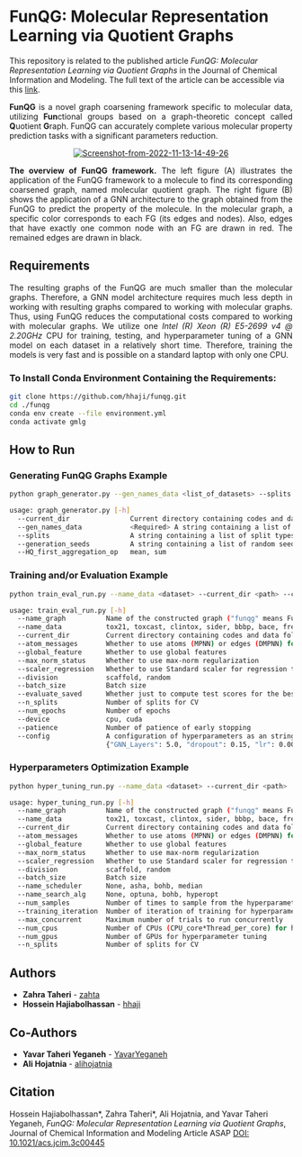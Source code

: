 # FunQG: Molecular Representation Learning via Quotient Graphs

This repository is related to the published article *FunQG: Molecular Representation Learning via Quotient Graphs* in the Journal of Chemical Information and Modeling. The full text of the article can be accessible via this [link](https://pubs.acs.org/articlesonrequest/AOR-ZRUBKBRPKKWFEAFUHSMT).

<div align="justify">
   
**FunQG** is a novel graph coarsening framework specific to molecular data, utilizing **Fun**ctional groups based on a graph-theoretic concept called **Q**uotient **G**raph. FunQG can accurately complete various molecular property prediction tasks with a significant parameters reduction. 

<p align="center">
<a href='https://postimages.org/' target='_blank'><img src='https://i.postimg.cc/fbCWspHV/Screenshot-from-2022-11-13-14-49-26.png' border='0' alt='Screenshot-from-2022-11-13-14-49-26'/></a>
</p>
<b>The overview of FunQG framework.</b> The left figure (A) illustrates the application of the FunQG framework to a molecule to find its corresponding coarsened graph, named molecular quotient graph. The right figure (B) shows the application of a GNN architecture to the graph obtained from the FunQG to predict the property of the molecule. In the molecular graph, a specific color corresponds to each FG (its edges and nodes). Also, edges that have exactly one common node with an FG are drawn in red. The remained edges are drawn in black. 

## Requirements 
The resulting graphs of the FunQG are much smaller than the molecular graphs. Therefore, a GNN model architecture requires much less depth in working with resulting graphs compared to working with molecular graphs. Thus, using FunQG reduces the computational costs compared to working with molecular graphs. We utilize one *Intel (R) Xeon (R) E5-2699 v4 @ 2.20GHz* CPU for training, testing, and hyperparameter tuning of a GNN model on each dataset in a relatively short time. Therefore, training the models is very fast and is possible on a standard laptop with only one CPU.
</div>

### To Install Conda Environment Containing the Requirements:

```sh
git clone https://github.com/hhaji/funqg.git
cd ./funqg
conda env create --file environment.yml
conda activate gmlg
```

## How to Run

### Generating FunQG Graphs Example
```sh
python graph_generator.py --gen_names_data <list_of_datasets> --splits '["scaffold"]'
```
```sh
usage: graph_generator.py [-h]
  --current_dir               Current directory containing codes and data folder
  --gen_names_data            <Required> A string containing a list of data names to generate graph data, e.g. '["tox21", "bbbp"]'
  --splits                    A string containing a list of split types to generate graph data, e.g. '["scaffold"]'
  --generation_seeds          A string containing a list of random seeds to generate graph data, e.g. '[0, 1, 2]'
  --HQ_first_aggregation_op   mean, sum
  ```

### Training and/or Evaluation Example
```sh
python train_eval_run.py --name_data <dataset> --current_dir <path> --config <config>
```
```sh
usage: train_eval_run.py [-h] 
  --name_graph          Name of the constructed graph ("funqg" means FunQG graph and "mg" means molecular graph)
  --name_data           tox21, toxcast, clintox, sider, bbbp, bace, freesolv, esol, lipo, muv, hiv, qm7, qm8, pdbbind_r, pdbbind_c, pdbbind_f
  --current_dir         Current directory containing codes and data folder
  --atom_messages       Whether to use atoms (MPNN) or edges (DMPNN) for message passing
  --global_feature      Whether to use global features
  --max_norm_status     Whether to use max-norm regularization
  --scaler_regression   Whether to use Standard scaler for regression tasks
  --division            scaffold, random
  --batch_size          Batch size
  --evaluate_saved      Whether just to compute test scores for the best-saved models or train models first  
  --n_splits            Number of splits for CV
  --num_epochs          Number of epochs
  --device              cpu, cuda
  --patience            Number of patience of early stopping
  --config              A configuration of hyperparameters as an string, e.g.,
                        {"GNN_Layers": 5.0, "dropout": 0.15, "lr": 0.0005}'
```

### Hyperparameters Optimization Example
```sh
python hyper_tuning_run.py --name_data <dataset> --current_dir <path>
```
```sh
usage: hyper_tuning_run.py [-h] 
  --name_graph          Name of the constructed graph ("funqg" means FunQG graph and "mg" means molecular graph)
  --name_data           tox21, toxcast, clintox, sider, bbbp, bace, freesolv, esol, lipo, muv, hiv, qm7, qm8, pdbbind_r, pdbbind_c, pdbbind_f
  --current_dir         Current directory containing codes and data folder
  --atom_messages       Whether to use atoms (MPNN) or edges (DMPNN) for message passing
  --global_feature      Whether to use global features
  --max_norm_status     Whether to use max-norm regularization
  --scaler_regression   Whether to use Standard scaler for regression tasks
  --division            scaffold, random
  --batch_size          Batch size
  --name_scheduler      None, asha, bohb, median
  --name_search_alg     None, optuna, bohb, hyperopt
  --num_samples         Number of times to sample from the hyperparameter space
  --training_iteration  Number of iteration of training for hyperparameter tuning
  --max_concurrent      Maximum number of trials to run concurrently
  --num_cpus            Number of CPUs (CPU_core*Thread_per_core) for hyperparameter tuning
  --num_gpus            Number of GPUs for hyperparameter tuning
  --n_splits            Number of splits for CV
```

## Authors
- **Zahra Taheri** - [zahta](https://github.com/zahta)
- **Hossein Hajiabolhassan** - [hhaji](https://github.com/hhaji)

## Co-Authors
- **Yavar Taheri Yeganeh** - [YavarYeganeh](https://github.com/YavarYeganeh)
- **Ali Hojatnia** - [alihojatnia](https://github.com/alihojatnia)

## Citation
Hossein Hajiabolhassan*, Zahra Taheri*, Ali Hojatnia, and Yavar Taheri Yeganeh, *FunQG: Molecular Representation Learning via Quotient Graphs*, Journal of Chemical Information and Modeling Article ASAP [DOI: 10.1021/acs.jcim.3c00445](https://doi.org/10.1021/acs.jcim.3c00445) 

